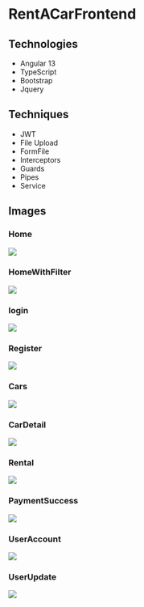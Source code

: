 # RentACarFrontend

## Technologies
- Angular 13
- TypeScript
- Bootstrap
- Jquery

## Techniques
- JWT
- File Upload
- FormFile
- Interceptors
- Guards
- Pipes
- Service

## Images

### Home
<img src="src/RentACarPics/Home(1).png" />

### HomeWithFilter
<img src="src/RentACarPics/Home(2).png" />

### login
<img src="src/RentACarPics/Login.png" />

### Register
<img src="src/RentACarPics/Register.png" />

### Cars
<img src="src/RentACarPics/cars.png" />

### CarDetail
<img src="src/RentACarPics/carDetail.png" />

### Rental
<img src="src/RentACarPics/rental.png" />

### PaymentSuccess
<img src="src/RentACarPics/paymentSuccess.png" />

### UserAccount
<img src="src/RentACarPics/UserInfo.png" />

### UserUpdate
<img src="src/RentACarPics/UserUpdate.png" />





